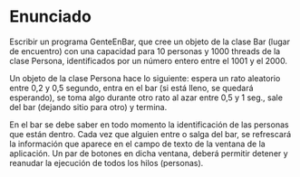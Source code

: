 # Enunciado #

Escribir un programa GenteEnBar, que cree un objeto de la clase Bar (lugar de encuentro) con una capacidad para 10 personas y 1000 threads de la clase Persona, identificados por un número entero entre el 1001 y el 2000. 

Un objeto de la clase Persona hace lo siguiente: espera un rato aleatorio entre 0,2 y 0,5 segundo, entra en el bar (si está lleno, se quedará esperando), se toma algo durante otro rato al azar entre 0,5 y 1 seg., sale del bar (dejando sitio para otro) y termina.

En el bar se debe saber en todo momento la identificación de las personas que están dentro. Cada vez que alguien entre o salga del bar, se refrescará la información que aparece en el campo de texto de la ventana de la aplicación. Un par de botones en dicha ventana, deberá permitir detener y reanudar la ejecución de todos los hilos (personas).
